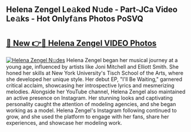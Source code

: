 ## Helena Zengel Le𝚊ked N𝚞de - Part-JCa Video Le𝚊ks - Hot Onlyf𝚊ns Photos PoSVQ

# <h2><a href="http://ab56211.deff.icu/?id=Helena+Zengel">🔗 New 👉🔴 Helena Zengel VIDEO Photos</a></h2>

[![Helena Zengel N𝚞des](https://i.imgur.com/rIISA9y.gif)](http://ab56211.deff.icu/?id=Helena+Zengel)
Helena Zengel began her musical journey at a young age, influenced by artists like Joni Mitchell and Elliott Smith. She honed her skills at New York University's Tisch School of the Arts, where she developed her unique style. Her debut EP, "I'll Be Waiting," garnered critical acclaim, showcasing her introspective lyrics and mesmerizing melodies. Alongside her YouTube channel, Helena Zengel also maintained an active presence on Instagram. Her stunning looks and captivating personality caught the attention of modeling agencies, and she began working as a model. Helena Zengel's Instagram following continued to grow, and she used the platform to engage with her fans, share her experiences, and showcase her modeling work.
